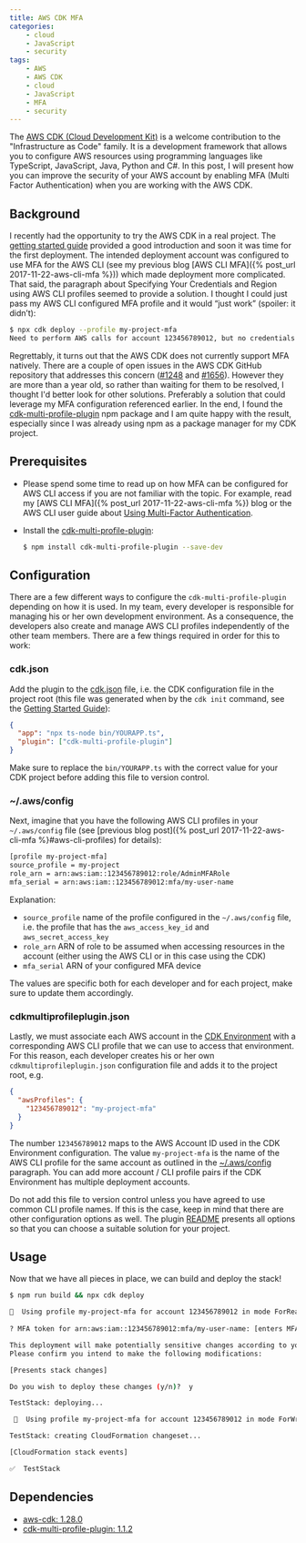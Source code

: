 ```yaml
---
title: AWS CDK MFA
categories: 
    - cloud 
    - JavaScript
    - security
tags: 
    - AWS
    - AWS CDK
    - cloud
    - JavaScript
    - MFA
    - security
---
```


The [AWS CDK (Cloud Development Kit)](https://aws.amazon.com/cdk/) is a welcome contribution to the "Infrastructure as Code" family. It is a development framework that allows you to configure AWS resources using programming languages like TypeScript, JavaScript, Java, Python and C#. In this post, I will present how you can improve the security of your AWS account by enabling MFA (Multi Factor Authentication) when you are working with the AWS CDK.


## Background

I recently had the opportunity to try the AWS CDK in a real project. The [getting started guide](https://docs.aws.amazon.com/cdk/latest/guide/getting_started.html) provided a good introduction and soon it was time for the first deployment. The intended deployment account was configured to use MFA for the AWS CLI (see my previous blog [AWS CLI MFA]({% post_url 2017-11-22-aws-cli-mfa %})) which made deployment more complicated. That said, the paragraph about Specifying Your Credentials and Region using AWS CLI profiles seemed to provide a solution. I thought I could just pass my AWS CLI configured MFA profile and it would “just work” (spoiler: it didn’t):

```bash 
$ npx cdk deploy --profile my-project-mfa
Need to perform AWS calls for account 123456789012, but no credentials found. Tried: default credentials.
```

 Regrettably, it turns out that the AWS CDK does not currently support MFA natively. There are a couple of open issues in the AWS CDK GitHub repository that addresses this concern ([#1248](https://github.com/aws/aws-cdk/issues/1248) and [#1656](https://github.com/aws/aws-cdk/issues/1656)). However they are more than a year old, so rather than waiting for them to be resolved, I thought I'd better look for other solutions. Preferably a solution that could leverage my MFA configuration referenced earlier. In the end, I found the [cdk-multi-profile-plugin](https://www.npmjs.com/package/cdk-multi-profile-plugin) npm package and I am quite happy with the result, especially since I was already using npm as a package manager for my CDK project. 


## Prerequisites

- Please spend some time to read up on how MFA can be configured for AWS CLI access if you are not familiar with the topic. For example, read my [AWS CLI MFA]({% post_url 2017-11-22-aws-cli-mfa %}) blog or the AWS CLI user guide about [Using Multi-Factor Authentication](https://docs.aws.amazon.com/cli/latest/userguide/cli-configure-role.html#cli-configure-role-mfa).

- Install the [cdk-multi-profile-plugin](https://www.npmjs.com/package/cdk-multi-profile-plugin):

    ```bash
    $ npm install cdk-multi-profile-plugin --save-dev
    ```


## Configuration

There are a few different ways to configure the <code>cdk-multi-profile-plugin</code> depending on how it is used. In my team, every developer is responsible for managing his or her own development environment. As a consequence, the developers also create and manage AWS CLI profiles independently of the other team members. There are a few things required in order for this to work:


### cdk.json

Add the plugin to the [cdk.json](https://github.com/aws/aws-cdk/blob/master/packages/aws-cdk/README.md#configuration) file, i.e. the CDK configuration file in the project root (this file was generated when by the `cdk init` command, see the [Getting Started Guide](https://docs.aws.amazon.com/cdk/latest/guide/getting_started.html)):

```json
{
  "app": "npx ts-node bin/YOURAPP.ts",
  "plugin": ["cdk-multi-profile-plugin"]
}
```

Make sure to replace the `bin/YOURAPP.ts` with the correct value for your CDK project before adding this file to version control.


### ~/.aws/config

Next, imagine that you have the following AWS CLI profiles in your `~/.aws/config` file (see [previous blog post]({% post_url 2017-11-22-aws-cli-mfa %}#aws-cli-profiles) for details):

```bash
[profile my-project-mfa]
source_profile = my-project
role_arn = arn:aws:iam::123456789012:role/AdminMFARole
mfa_serial = arn:aws:iam::123456789012:mfa/my-user-name
```
    
Explanation:

- `source_profile` name of the profile configured in the `~/.aws/config` file, i.e. the profile that has the `aws_access_key_id` and `aws_secret_access_key`
- `role_arn` ARN of role to be assumed when accessing resources in the account (either using the AWS CLI or in this case using the CDK)
- `mfa_serial` ARN of your configured MFA device

The values are specific both for each developer and for each project, make sure to update them accordingly.   
    

### cdkmultiprofileplugin.json

Lastly, we must associate each AWS account in the [CDK Environment](https://docs.aws.amazon.com/cdk/latest/guide/environments.html) with a corresponding AWS CLI profile that we can use to access that environment. For this reason, each developer creates his or her own `cdkmultiprofileplugin.json` configuration file and adds it to the project root, e.g.

```json
{
  "awsProfiles": {
    "123456789012": "my-project-mfa"
  }
}
```

The number `123456789012` maps to the AWS Account ID used in the CDK Environment configuration. The value `my-project-mfa` is the name of the AWS CLI profile for the same account as outlined in the [~/.aws/config](#awsconfig) paragraph. You can add more account / CLI profile pairs if the CDK Environment has multiple deployment accounts.  

Do not add this file to version control unless you have agreed to use common CLI profile names. If this is the case, keep in mind that there are other configuration options as well. The plugin [README](https://github.com/hupe1980/cdk-multi-profile-plugin/blob/master/cdk-multi-profile-plugin/README.md) presents all options so that you can choose a suitable solution for your project.


## Usage

Now that we have all pieces in place, we can build and deploy the stack!

```bash
$ npm run build && npx cdk deploy

🚀  Using profile my-project-mfa for account 123456789012 in mode ForReading
  
? MFA token for arn:aws:iam::123456789012:mfa/my-user-name: [enters MFA token]

This deployment will make potentially sensitive changes according to your current security approval level (--require-approval broadening).
Please confirm you intend to make the following modifications:

[Presents stack changes]

Do you wish to deploy these changes (y/n)?  y

TestStack: deploying...

 🚀  Using profile my-project-mfa for account 123456789012 in mode ForWriting

TestStack: creating CloudFormation changeset...

[CloudFormation stack events]

✅  TestStack
```


## Dependencies

- [aws-cdk: 1.28.0](https://www.npmjs.com/package/aws-cdk/v/1.28.0)
- [cdk-multi-profile-plugin: 1.1.2](https://www.npmjs.com/package/cdk-multi-profile-plugin/v/1.1.2)
